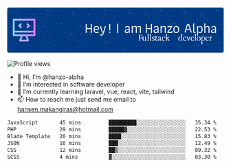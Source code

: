 ![Header](./github-header-image.png)

![Profile views](https://gpvc.arturio.dev/hanzo-alpha)

- 👋 Hi, I’m @hanzo-alpha
- 👀 I’m interested in software developer
- 🌱 I’m currently learning laravel, vue, react, vite, tailwind
- 📫 How to reach me just send me email to hansen.makangiras@hotmail.com 

<!---
hanzo-alpha/hanzo-alpha is a ✨ special ✨ repository because its `README.md` (this file) appears on your GitHub profile.
You can click the Preview link to take a look at your changes.
--->

<!--START_SECTION:waka-->

```text
JavaScript       45 mins         █████████░░░░░░░░░░░░░░░░   35.34 %
PHP              29 mins         █████▓░░░░░░░░░░░░░░░░░░░   22.53 %
Blade Template   20 mins         ████░░░░░░░░░░░░░░░░░░░░░   15.83 %
JSON             16 mins         ███░░░░░░░░░░░░░░░░░░░░░░   12.49 %
CSS              12 mins         ██▒░░░░░░░░░░░░░░░░░░░░░░   09.32 %
SCSS             4 mins          ▓░░░░░░░░░░░░░░░░░░░░░░░░   03.30 %
```

<!--END_SECTION:waka-->
